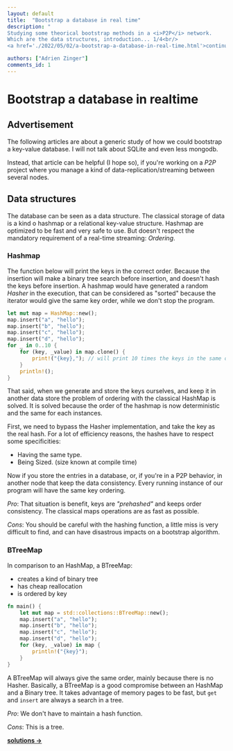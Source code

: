 ```yaml
---
layout: default
title:  "Bootstrap a database in real time"
description: "
Studying some theorical bootstrap methods in a <i>P2P</i> network.
Which are the data structures, introduction... 1/4<br/>
<a href='./2022/05/02/a-bootstrap-a-database-in-real-time.html'>continue to read</a>"

authors: ["Adrien Zinger"]
comments_id: 1
---
```



# Bootstrap a database in realtime

## Advertisement

The following articles are about a generic study of how we could bootstrap a
key-value database. I will not talk about SQLite and even less mongodb.

Instead, that article can be helpful (I hope so), if you're working on a *P2P*
project where you manage a kind of data-replication/streaming between several
nodes.

## Data structures

The database can be seen as a data structure. The classical storage of data is
a kind o hashmap or a relational key-value structure. Hashmap are optimized to
be fast and very safe to use. But doesn't respect the mandatory requirement of
a real-time streaming: _Ordering_.

### Hashmap

The function below will print the keys in the correct order. Because the
insertion will make a binary tree search before insertion, and doesn't hash the
keys before insertion. A hashmap would have generated a random _Hasher_ in the
execution, that can be considered as "sorted" because the iterator would give
the same key order, while we don't stop the program.

```rust
let mut map = HashMap::new();
map.insert("a", "hello");
map.insert("b", "hello");
map.insert("c", "hello");
map.insert("d", "hello");
for _ in 0..10 {
    for (key, _value) in map.clone() {
        print!("{key},"); // will print 10 times the keys in the same order
    }
    println!();
}
```

That said, when we generate and store the keys ourselves, and keep it in
another data store
the problem of ordering with the classical HashMap is solved. It is solved
because the order of the hashmap is now deterministic and the same for each
instances.

First, we need to bypass the Hasher implementation, and take the key as the
real hash. For a lot of efficiency reasons, the hashes have to respect some
specificities:

- Having the same type.
- Being Sized. (size known at compile time)

Now if you store the entries in a database, or, if you're in a P2P behavior, in
another node that keep the data consistency. Every running instance of our
program will have the same key ordering.

_Pro_: That situation is benefit, keys are _"prehashed"_ and keeps order
consistency. The classical maps operations are as fast as possible.

_Cons_: You should be careful with the hashing function, a little miss
is very difficult to find, and can have disastrous impacts on a bootstrap
algorithm.

### BTreeMap

In comparison to an HashMap, a BTreeMap:
- creates a kind of binary tree
- has cheap reallocation
- is ordered by key


```rust
fn main() {
    let mut map = std::collections::BTreeMap::new();
    map.insert("a", "hello");
    map.insert("b", "hello");
    map.insert("c", "hello");
    map.insert("d", "hello");
    for (key, _value) in map {
        println!("{key}");
    }
}
```

A BTreeMap will always give the same order, mainly because there is no Hasher.
Basically, a BTreeMap is a good compromise between an HashMap and a Binary
tree. It takes advantage of memory pages to be fast, but `get` and `insert`
are always a search in a tree.

_Pro_: We don't have to maintain a hash function.

_Cons_: This is a tree.

<b>[solutions &rarr;](/2022/05/02/b-bootstrap-a-database-in-real-time.html)</b>
